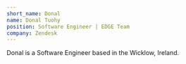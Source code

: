 ```yaml
---
short_name: Donal
name: Donal Tuohy
position: Software Engineer | EDGE Team 
company: Zendesk
---
```

Donal is a Software Engineer based in the Wicklow, Ireland.